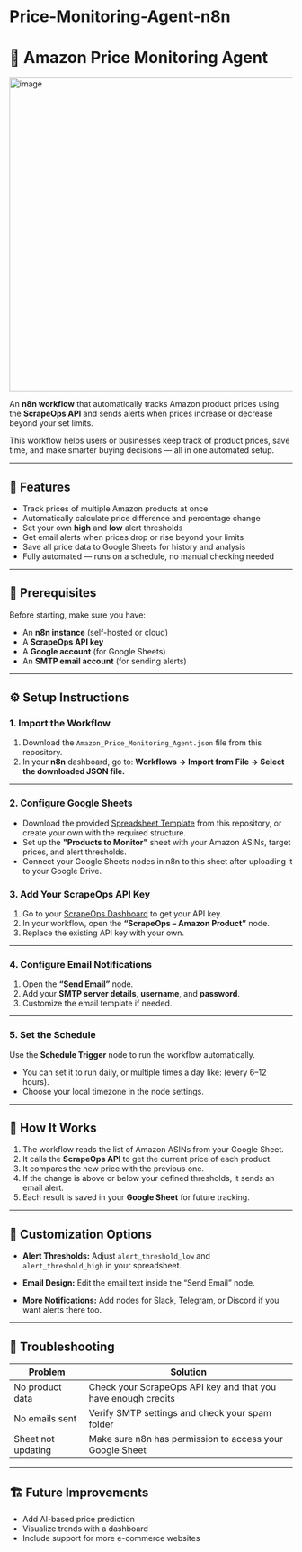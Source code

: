 # Price-Monitoring-Agent-n8n

# 🛒 Amazon Price Monitoring Agent
<img width="1842" height="557" alt="image" src="https://github.com/user-attachments/assets/46eedca7-cd70-48be-83a0-b5bd27423c0d" />

An **n8n workflow** that automatically tracks Amazon product prices using the **ScrapeOps API** and sends alerts when prices increase or decrease beyond your set limits.

This workflow helps users or businesses keep track of product prices, save time, and make smarter buying decisions — all in one automated setup.

---

## 🚀 Features

* Track prices of multiple Amazon products at once
* Automatically calculate price difference and percentage change
* Set your own **high** and **low** alert thresholds
* Get email alerts when prices drop or rise beyond your limits
* Save all price data to Google Sheets for history and analysis
* Fully automated — runs on a schedule, no manual checking needed

---

## 🧰 Prerequisites

Before starting, make sure you have:

* An **n8n instance** (self-hosted or cloud)
* A **ScrapeOps API key**
* A **Google account** (for Google Sheets)
* An **SMTP email account** (for sending alerts)

---

## ⚙️ Setup Instructions

### 1. Import the Workflow

1. Download the `Amazon_Price_Monitoring_Agent.json` file from this repository.
2. In your **n8n** dashboard, go to:
   **Workflows → Import from File → Select the downloaded JSON file.**

---

### 2. Configure Google Sheets

* Download the provided [Spreadsheet Template](./Amazon_Price_Tracker_Template.xlsx) from this repository, or create your own with the required structure.  
* Set up the **"Products to Monitor"** sheet with your Amazon ASINs, target prices, and alert thresholds.  
* Connect your Google Sheets nodes in n8n to this sheet after uploading it to your Google Drive.

### 3. Add Your ScrapeOps API Key

1. Go to your [ScrapeOps Dashboard](https://scrapeops.io/) to get your API key.
2. In your workflow, open the **“ScrapeOps – Amazon Product”** node.
3. Replace the existing API key with your own.

---

### 4. Configure Email Notifications

1. Open the **“Send Email”** node.
2. Add your **SMTP server details**, **username**, and **password**.
3. Customize the email template if needed.

---

### 5. Set the Schedule

Use the **Schedule Trigger** node to run the workflow automatically.
* You can set it to run daily, or multiple times a day like: (every 6–12 hours).
* Choose your local timezone in the node settings.

---

## 🔄 How It Works

1. The workflow reads the list of Amazon ASINs from your Google Sheet.
2. It calls the **ScrapeOps API** to get the current price of each product.
3. It compares the new price with the previous one.
4. If the change is above or below your defined thresholds, it sends an email alert.
5. Each result is saved in your **Google Sheet** for future tracking.

---

## 🧩 Customization Options

* **Alert Thresholds:**
  Adjust `alert_threshold_low` and `alert_threshold_high` in your spreadsheet.

* **Email Design:**
  Edit the email text inside the “Send Email” node.

* **More Notifications:**
  Add nodes for Slack, Telegram, or Discord if you want alerts there too.

---

## 🧠 Troubleshooting

| Problem            | Solution                                                      |
| ------------------ | ------------------------------------------------------------- |
| No product data    | Check your ScrapeOps API key and that you have enough credits |
| No emails sent     | Verify SMTP settings and check your spam folder               |
| Sheet not updating | Make sure n8n has permission to access your Google Sheet      |

---

## 🏗️ Future Improvements

* Add AI-based price prediction
* Visualize trends with a dashboard
* Include support for more e-commerce websites
